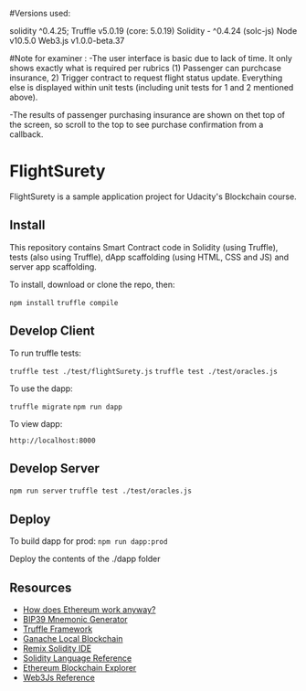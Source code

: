 #Versions used:

solidity ^0.4.25;
Truffle v5.0.19 (core: 5.0.19)
Solidity - ^0.4.24 (solc-js)
Node v10.5.0
Web3.js v1.0.0-beta.37

#Note for examiner : 
-The user interface is basic due to lack of time.  It only shows exactly what is required per rubrics (1) Passenger can purchcase insurance, 2) Trigger contract to request flight status update.  Everything else is displayed within unit tests (including unit tests for 1 and 2 mentioned above).

-The results of passenger purchasing insurance are shown on thet top of the screen, so scroll to the top to see purchase confirmation from a callback.

# FlightSurety

FlightSurety is a sample application project for Udacity's Blockchain course.

## Install

This repository contains Smart Contract code in Solidity (using Truffle), tests (also using Truffle), dApp scaffolding (using HTML, CSS and JS) and server app scaffolding.

To install, download or clone the repo, then:

`npm install`
`truffle compile`

## Develop Client

To run truffle tests:

`truffle test ./test/flightSurety.js`
`truffle test ./test/oracles.js`

To use the dapp:

`truffle migrate`
`npm run dapp`

To view dapp:

`http://localhost:8000`

## Develop Server

`npm run server`
`truffle test ./test/oracles.js`

## Deploy

To build dapp for prod:
`npm run dapp:prod`

Deploy the contents of the ./dapp folder


## Resources

* [How does Ethereum work anyway?](https://medium.com/@preethikasireddy/how-does-ethereum-work-anyway-22d1df506369)
* [BIP39 Mnemonic Generator](https://iancoleman.io/bip39/)
* [Truffle Framework](http://truffleframework.com/)
* [Ganache Local Blockchain](http://truffleframework.com/ganache/)
* [Remix Solidity IDE](https://remix.ethereum.org/)
* [Solidity Language Reference](http://solidity.readthedocs.io/en/v0.4.24/)
* [Ethereum Blockchain Explorer](https://etherscan.io/)
* [Web3Js Reference](https://github.com/ethereum/wiki/wiki/JavaScript-API)